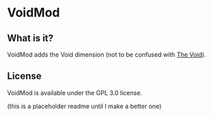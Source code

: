# VoidMod
## What is it?
VoidMod adds the Void dimension (not to be confused with [The Void](https://minecraft.fandom.com/wiki/The_Void)).
## License
VoidMod is available under the GPL 3.0 license.


(this is a placeholder readme until I make a better one)

